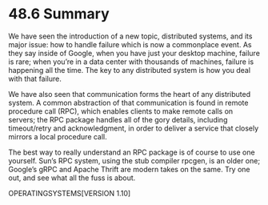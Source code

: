 # 48.6 Summary  

We have seen the introduction of a new topic, distributed systems, and its major issue: how to handle failure which is now a commonplace event. As they say inside of Google, when you have just your desktop machine, failure is rare; when you’re in a data center with thousands of machines, failure is happening all the time. The key to any distributed system is how you deal with that failure.  

We have also seen that communication forms the heart of any distributed system. A common abstraction of that communication is found in remote procedure call (RPC), which enables clients to make remote calls on servers; the RPC package handles all of the gory details, including timeout/retry and acknowledgment, in order to deliver a service that closely mirrors a local procedure call.  

The best way to really understand an RPC package is of course to use one yourself. Sun’s RPC system, using the stub compiler rpcgen, is an older one; Google’s gRPC and Apache Thrift are modern takes on the same. Try one out, and see what all the fuss is about.  

OPERATINGSYSTEMS[VERSION 1.10]  

